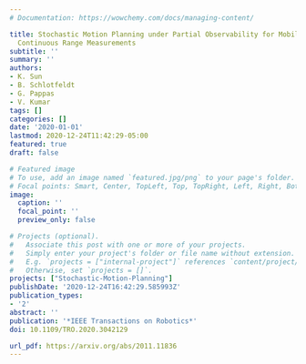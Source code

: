 ```yaml
---
# Documentation: https://wowchemy.com/docs/managing-content/

title: Stochastic Motion Planning under Partial Observability for Mobile Robots with
  Continuous Range Measurements
subtitle: ''
summary: ''
authors:
- K. Sun
- B. Schlotfeldt
- G. Pappas
- V. Kumar
tags: []
categories: []
date: '2020-01-01'
lastmod: 2020-12-24T11:42:29-05:00
featured: true
draft: false

# Featured image
# To use, add an image named `featured.jpg/png` to your page's folder.
# Focal points: Smart, Center, TopLeft, Top, TopRight, Left, Right, BottomLeft, Bottom, BottomRight.
image:
  caption: ''
  focal_point: ''
  preview_only: false

# Projects (optional).
#   Associate this post with one or more of your projects.
#   Simply enter your project's folder or file name without extension.
#   E.g. `projects = ["internal-project"]` references `content/project/deep-learning/index.md`.
#   Otherwise, set `projects = []`.
projects: ["Stochastic-Motion-Planning"]
publishDate: '2020-12-24T16:42:29.585993Z'
publication_types:
- '2'
abstract: ''
publication: '*IEEE Transactions on Robotics*'
doi: 10.1109/TRO.2020.3042129

url_pdf: https://arxiv.org/abs/2011.11836
---
```

